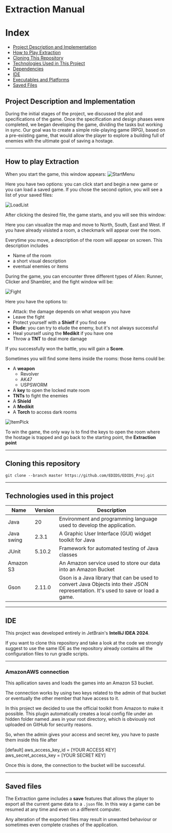 # Extraction Manual

# Index
- [Project Description and Implementation](#project-description-and-implementation)
- [How to Play Extraction](#how-to-play-extraction)
- [Cloning This Repository](#cloning-this-repository)
- [Technologies Used in This Project](#technologies-used-in-this-project)
- [Dependencies](#dependencies)
- [IDE](#ide)
- [Executables and Platforms](#executables-and-platforms)
- [Saved Files](#saved-files)



## Project Description and Implementation
During the initial stages of the project, we discussed the plot and specifications of the game. Once the specification and design phases were completed, we began developing the game, dividing the tasks but working in sync. Our goal was to create a simple role-playing game (RPG), based on a pre-existing game, that would allow the player to explore a building full of enemies with the ultimate goal of saving a hostage.

---

## How to play Extraction

When you start the game, this window appears:
![StartMenu](resources/images/startmenu.png)

Here you have two options: you can click start and begin a new game or you can load a saved game. If you chose the second option, you will see a list of your saved files:

![LoadList](resources/images/loadList.png)

After clicking the desired file, the game starts, and you will see this window:


Here you can visualize the map and move to North, South, East and West. If you have already visisted a room, a checkmark will appear over the room.

Everytime you move, a description of the room will appear on screen. This description includes
- Name of the room
- a short visual description
- eventual enemies or items

During the game, you can encounter three different types of Alien: Runner, Clicker and Shambler, and the fight window will be:

![Fight](resources/images/fight.png)

Here you have the options to:
- Attack: the damage depends on what weapon you have
- Leave the fight
- Protect yourself with a **Shielf** if you find one
- **Elude**: you can try to elude the enemy, but it's not always successful
- Heal yourself using the **Medikit** if you have one
- Throw a **TNT** to deal more damage

If you successfully won the battle, you will gain a **Score**.

Sometimes you will find some items inside the rooms: those items could be:
- A **weapon**
	- Revolver
	- AK47
	- USPSWORM
- A **key** to open the locked mate room
- **TNTs** to fight the enemies
- A **Shield** 
- A **Medikit**
- A **Torch** to access dark rooms

![ItemPick](resources/images/itemPick.png)

To win the game, the only way is to find the keys to open the room where the hostage is trapped and go back to the starting point, the **Extraction point**

---

## Cloning this repository


``` batch
git clone --branch master https://github.com/EDIDS/EDIDS_Proj.git
```

---

## Technologies used in this project

| Name       | Version | Description                                                                                                                       |
| ---------- |---------| --------------------------------------------------------------------------------------------------------------------------------- |
| Java       | 20      | Environment and programming language used to develop the application.                                                             |
| Java swing | 2.3.1   | A Graphic User Interface (GUI) widget toolkit for Java                                                                            |
| JUnit      | 5.10.2  | Framework for automated testing of Java classes                                                                                   |
| Amazon S3  |         | An Amazon service used to store our data into an Amazon Bucket                                                                    |
| Gson       | 2.11.0  | Gson is a Java library that can be used to convert Java Objects into their JSON representation. It's used to save or load a game. |

---

## IDE

This project was developed entirely in JetBrain's **IntelliJ IDEA 2024**.

If you want to clone this repository and take a look at the code we strongly suggest to use the same IDE as the
repository already contains all the configuration files to run gradle scripts.

---

### AmazonAWS connection
This apllication saves and loads the games into an Amazon S3 bucket. 

The connection works by using two keys related to the admin of that bucket or eventually the other member that have access to it.

In this project we decided to use the official toolkit from Amazon to make it possible. This plugin automatically creates a local config file under an hidden folder named .aws in your root directory, which is obviously not uploaded on GitHub for security reasons.

So, when the admin gives your access and secret key, you have to paste them inside this file after

[default]
aws_access_key_id = [YOUR ACCESS KEY]
aws_secret_access_key = [YOUR SECRET KEY]

Once this is done, the connection to the bucket will be successful.

---

## Saved files

The Extraction game includes a **save** features that allows the player to export all the current game data to a ```.json``` file. In this way a game can be resumed at any time and even on a different computer.

Any alteration of the exported files may result in unwanted behaviour or sometimes even complete crashes of the application.

